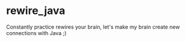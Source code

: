 # rewire_java
Constantly practice rewires your brain, let's make my brain create new connections with Java ;)
